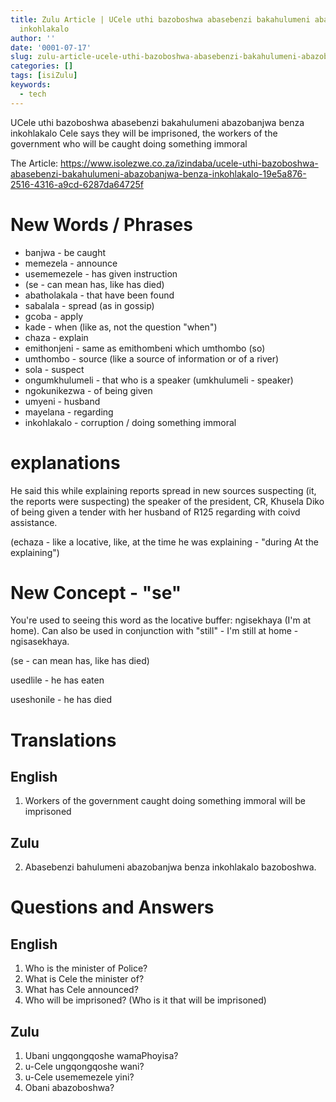 ```yaml
---
title: Zulu Article | UCele uthi bazoboshwa abasebenzi bakahulumeni abazobanjwa benza
  inkohlakalo
author: ''
date: '0001-07-17'
slug: zulu-article-ucele-uthi-bazoboshwa-abasebenzi-bakahulumeni-abazobanjwa-benza-inkohlakalo
categories: []
tags: [isiZulu]
keywords:
  - tech
---
```


UCele uthi bazoboshwa abasebenzi bakahulumeni abazobanjwa benza inkohlakalo
Cele says they will be imprisoned, the workers of the government who will be caught doing something immoral

<!--more-->

The Article: https://www.isolezwe.co.za/izindaba/ucele-uthi-bazoboshwa-abasebenzi-bakahulumeni-abazobanjwa-benza-inkohlakalo-19e5a876-2516-4316-a9cd-6287da64725f

# New Words / Phrases


- banjwa - be caught
- memezela - announce
- usememezele - has given instruction
- (se - can mean has, like has died)
- abatholakala - that have been found
- sabalala - spread (as in gossip)
- gcoba - apply
- kade - when (like as, not the question "when")
- chaza - explain
- emithonjeni - same as emithombeni which umthombo (so)
- umthombo - source (like a source of information or of a river)
- sola - suspect
- ongumkhulumeli - that who is a speaker (umkhulumeli - speaker)
- ngokunikezwa - of being given
- umyeni - husband
- mayelana - regarding
- inkohlakalo - corruption / doing something immoral 

# explanations

He said this while explaining reports spread in new sources suspecting (it, the reports were suspecting) the speaker of the president, CR, Khusela Diko of being given a tender with her husband of R125 regarding with coivd assistance.

(echaza - like a locative, like, at the time he was explaining - "during At the explaining")

# New Concept - "se"

You're used to seeing this word as the locative buffer: ngisekhaya (I'm at home).
Can also be used in conjunction with "still" - I'm still at home - ngisasekhaya.

(se - can mean has, like has died)

usedlile - he has eaten

useshonile - he has died


# Translations

## English

1. Workers of the government caught doing something immoral will be imprisoned

## Zulu

2. Abasebenzi bahulumeni abazobanjwa benza inkohlakalo bazoboshwa.


# Questions and Answers

## English

1. Who is the minister of Police?
2. What is Cele the minister of?
3. What has Cele announced?
4. Who will be imprisoned? (Who is it that will be imprisoned)

## Zulu

1. Ubani ungqongqoshe wamaPhoyisa?
2. u-Cele ungqongqoshe wani?
3. u-Cele usememezele yini?
4. Obani abazoboshwa?





